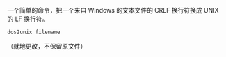 一个简单的命令，把一个来自 Windows 的文本文件的 CRLF 换行符换成 UNIX 的 LF 换行符。

```bash
dos2unix filename
```

（就地更改，不保留原文件）